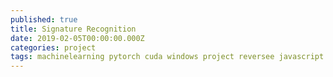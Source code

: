 ```yaml
---
published: true
title: Signature Recognition
date: 2019-02-05T00:00:00.000Z
categories: project
tags: machinelearning pytorch cuda windows project reversee javascript python flask
---
```

